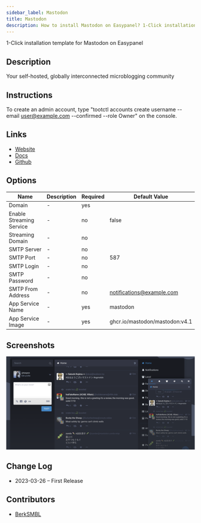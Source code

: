 ```yaml
---
sidebar_label: Mastodon
title: Mastodon
description: How to install Mastodon on Easypanel? 1-Click installation template for Mastodon on Easypanel
---
```


<!-- generated -->

1-Click installation template for Mastodon on Easypanel

## Description

Your self-hosted, globally interconnected microblogging community

## Instructions

To create an admin account, type &quot;tootctl accounts create username --email user@example.com --confirmed --role Owner&quot; on the console.

## Links

- [Website](https://joinmastodon.org)
- [Docs](https://docs.joinmastodon.org)
- [Github](https://github.com/mastodon/mastodon)

## Options

Name | Description | Required | Default Value
-|-|-|-
Domain | - | yes | 
Enable Streaming Service | - | no | false
Streaming Domain | - | no | 
SMTP Server | - | no | 
SMTP Port | - | no | 587
SMTP Login | - | no | 
SMTP Password | - | no | 
SMTP From Address | - | no | notifications@example.com
App Service Name | - | yes | mastodon
App Service Image | - | yes | ghcr.io/mastodon/mastodon:v4.1

## Screenshots

![Mastodon Screenshot](./assets/screenshot.png)

## Change Log

- 2023-03-26 – First Release

## Contributors

- [BerkSMBL](https://berksmbl.com)
